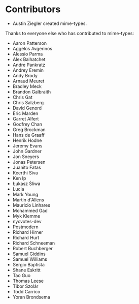 # Contributors

- Austin Ziegler created mime-types.

Thanks to everyone else who has contributed to mime-types:

- Aaron Patterson
- Aggelos Avgerinos
- Alessio Parma
- Alex Balhatchet
- Andre Pankratz
- Andrey Eremin
- Andy Brody
- Arnaud Meuret
- Bradley Meck
- Brandon Galbraith
- Chris Gat
- Chris Salzberg
- David Genord
- Eric Marden
- Garret Alfert
- Godfrey Chan
- Greg Brockman
- Hans de Graaff
- Henrik Hodne
- Jeremy Evans
- John Gardner
- Jon Sneyers
- Jonas Petersen
- Juanito Fatas
- Keerthi Siva
- Ken Ip
- Łukasz Śliwa
- Lucia
- Mark Young
- Martin d'Allens
- Mauricio Linhares
- Mohammed Gad
- Myk Klemme
- nycvotes-dev
- Postmodern
- Richard Hirner
- Richard Hurt
- Richard Schneeman
- Robert Buchberger
- Samuel Giddins
- Samuel Williams
- Sergio Baptista
- Shane Eskritt
- Tao Guo
- Thomas Leese
- Tibor Szolár
- Todd Carrico
- Yoran Brondsema

